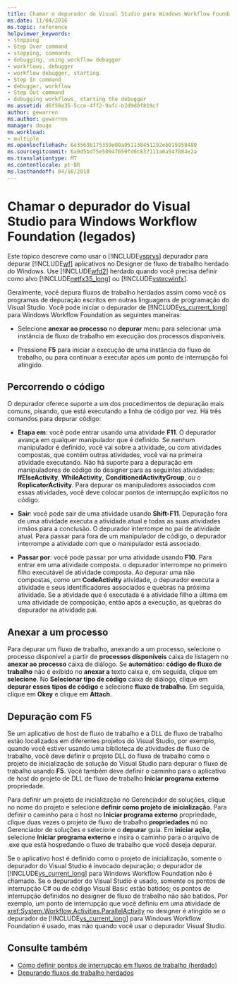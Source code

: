 ```yaml
---
title: Chamar o depurador do Visual Studio para Windows Workflow Foundation (legados) | Microsoft Docs
ms.date: 11/04/2016
ms.topic: reference
helpviewer_keywords:
- stepping
- Step Over command
- stepping, commands
- debugging, using workflow debugger
- workflows, debugger
- workflow debugger, starting
- Step In command
- debugger, workflow
- Step Out command
- debugging workflows, starting the debugger
ms.assetid: d6f58e35-5cce-4ff2-9afc-b2d9d0f819cf
author: gewarren
ms.author: gewarren
manager: douge
ms.workload:
- multiple
ms.openlocfilehash: 6e3563b175359e00a051138451292eb015958480
ms.sourcegitcommit: 6a9d5bd75e50947659fd6c837111a6a547884e2a
ms.translationtype: MT
ms.contentlocale: pt-BR
ms.lasthandoff: 04/16/2018
---
```

# <a name="invoking-the-visual-studio-debugger-for-windows-workflow-foundation-legacy"></a>Chamar o depurador do Visual Studio para Windows Workflow Foundation (legados)
Este tópico descreve como usar o [!INCLUDE[vsprvs](../code-quality/includes/vsprvs_md.md)] depurador para depurar [!INCLUDE[wf](../workflow-designer/includes/wf_md.md)] aplicativos no Designer de fluxo de trabalho herdado do Windows. Use [!INCLUDE[wfd2](../workflow-designer/includes/wfd2_md.md)] herdado quando você precisa definir como alvo [!INCLUDE[netfx35_long](../workflow-designer/includes/netfx35_long_md.md)] ou [!INCLUDE[vstecwinfx](../workflow-designer/includes/vstecwinfx_md.md)].

 Geralmente, você depura fluxos de trabalho herdados assim como você os programas de depuração escritos em outras linguagens de programação do Visual Studio. Você pode iniciar o depurador de [!INCLUDE[vs_current_long](../misc/includes/vs_current_long_md.md)] para Windows Workflow Foundation as seguintes maneiras:

-   Selecione **anexar ao processo** no **depurar** menu para selecionar uma instância de fluxo de trabalho em execução dos processos disponíveis.

-   Pressione **F5** para iniciar a execução de uma instância do fluxo de trabalho, ou para continuar a executar após um ponto de interrupção foi atingido.

## <a name="stepping-through-code"></a>Percorrendo o código
 O depurador oferece suporte a um dos procedimentos de depuração mais comuns, pisando, que está executando a linha de código por vez. Há três comandos para depurar código:

-   **Etapa em**: você pode entrar usando uma atividade **F11**. O depurador avança em qualquer manipulador que é definido. Se nenhum manipulador é definido, você vai sobre a atividade, ou com atividades compostas, que contém outras atividades, você vai na primeira atividade executando. Não há suporte para a depuração em manipuladores de código do designer para as seguintes atividades: **IfElseActivity**, **WhileActivity**, **ConditionedActivityGroup**, ou o **ReplicatorActivity**. Para depurar os manipuladores associados com essas atividades, você deve colocar pontos de interrupção explícitos no código.

-   **Sair**: você pode sair de uma atividade usando **Shift-F11**. Depuração fora de uma atividade executa a atividade atual e todas as suas atividades irmãos para a conclusão. O depurador interrompe no pai de atividade atual. Para passar para fora de um manipulador de código, o depurador interrompe a atividade com que o manipulador está associado.

-   **Passar por**: você pode passar por uma atividade usando **F10**. Para entrar em uma atividade composta. o depurador interrompe no primeiro filho executável de atividade composta. Ao depurar uma não compostas, como um **CodeActivity** atividade, o depurador executa a atividade e seus identificadores associados e quebras na próxima atividade. Se a atividade que é executada é a atividade filho a última em uma atividade de composição, então após a execução, as quebras do depurador na atividade pai.

## <a name="attaching-to-a-process"></a>Anexar a um processo
 Para depurar um fluxo de trabalho, anexando a um processo, selecione o processo disponível a partir de **processos disponíveis** caixa de listagem no **anexar ao processo** caixa de diálogo. Se **automático: código de fluxo de trabalho** não é exibido no **anexar a** texto caixa e, em seguida, clique em **selecione**. No **Selecionar tipo de código** caixa de diálogo, clique em **depurar esses tipos de código** e selecione **fluxo de trabalho**. Em seguida, clique em **Okey** e clique em **Attach**.

## <a name="debugging-with-f5"></a>Depuração com F5
 Se um aplicativo de host de fluxo de trabalho e a DLL de fluxo de trabalho estão localizados em diferentes projetos do Visual Studio, por exemplo, quando você estiver usando uma biblioteca de atividades de fluxo de trabalho, você deve definir o projeto DLL do fluxo de trabalho como o projeto de inicialização de solução do Visual Studio para depurar o fluxo de trabalho usando **F5**. Você também deve definir o caminho para o aplicativo de host do projeto de DLL de fluxo de trabalho **Iniciar programa externo** propriedade.

 Para definir um projeto de inicialização no Gerenciador de soluções, clique no nome do projeto e selecione **definir como projeto de inicialização**. Para definir o caminho para o host no **Iniciar programa externo** propriedade, clique duas vezes o projeto de fluxo de trabalho **propriedades** nó no Gerenciador de soluções e selecione o **depurar** guia. Em **iniciar ação**, selecione **Iniciar programa externo** e insira o caminho para o arquivo de .exe que está hospedando o fluxo de trabalho que você deseja depurar.

 Se o aplicativo host é definido como o projeto de inicialização, somente o depurador do Visual Studio é invocado depuração; o depurador de [!INCLUDE[vs_current_long](../misc/includes/vs_current_long_md.md)] para Windows Workflow Foundation não é chamado. Se o depurador do Visual Studio é usado, somente os pontos de interrupção C# ou de código Visual Basic estão batidos; os pontos de interrupção definidos no designer de fluxo de trabalho não são batidos. Por exemplo, um ponto de interrupção que você definiu em uma atividade de <xref:System.Workflow.Activities.ParallelActivity> no designer é atingido se o depurador de [!INCLUDE[vs_current_long](../misc/includes/vs_current_long_md.md)] para Windows Workflow Foundation é usado, mas não quando você usar o depurador Visual Studio.

## <a name="see-also"></a>Consulte também

- [Como definir pontos de interrupção em fluxos de trabalho (herdado)](../workflow-designer/how-to-set-breakpoints-in-workflows-legacy.md)
- [Depurando fluxos de trabalho herdados](../workflow-designer/debugging-legacy-workflows.md)